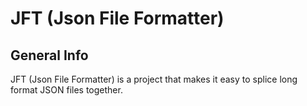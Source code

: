 # JFT (Json File Formatter)

## General Info
JFT (Json File Formatter) is a project that makes it easy to splice long format JSON files together.
